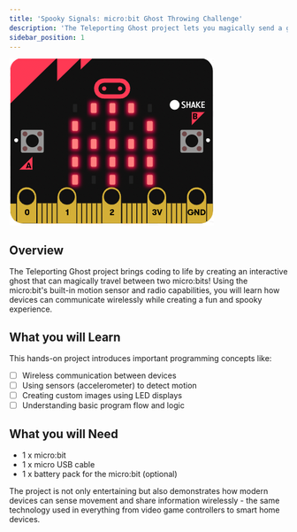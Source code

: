 ```yaml
---
title: 'Spooky Signals: micro:bit Ghost Throwing Challenge'
description: 'The Teleporting Ghost project lets you magically send a ghost between micro:bits by shaking them, creating an engaging way to learn about wireless communication while having fun with spooky LED animations'
sidebar_position: 1
---
```


![Spooky signals Cover image](./img/ThrowGhost_Cover.png)

## Overview

The Teleporting Ghost project brings coding to life by creating an interactive ghost that can magically travel between two micro:bits! Using the micro:bit's built-in motion sensor and radio capabilities, you will learn how devices can communicate wirelessly while creating a fun and spooky experience.

## What you will Learn

This hands-on project introduces important programming concepts like:

- [ ] Wireless communication between devices
- [ ] Using sensors (accelerometer) to detect motion
- [ ] Creating custom images using LED displays
- [ ] Understanding basic program flow and logic

## What you will Need

- 1 x micro:bit
- 1 x micro USB cable
- 1 x battery pack for the micro:bit (optional)

The project is not only entertaining but also demonstrates how modern devices can sense movement and share information wirelessly - the same technology used in everything from video game controllers to smart home devices.
